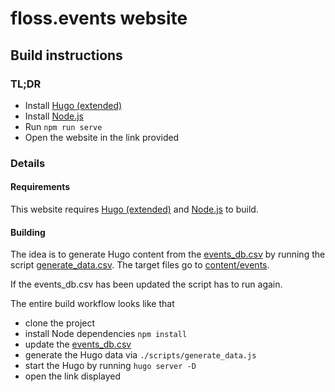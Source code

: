 # floss.events website

## Build instructions

### TL;DR

* Install [Hugo (extended)](https://gohugo.io/getting-started/installing/)
* Install [Node.js](https://nodejs.org/en/download/package-manager/)
* Run `npm run serve`
* Open the website in the link provided

### Details

#### Requirements

This website requires [Hugo (extended)](https://gohugo.io/) and
[Node.js](https://nodejs.org/en/download/package-manager/) to build.

#### Building

The idea is to generate Hugo content 
from the [events_db.csv](events_db.csv) 
by running the script [generate_data.csv](scripts/generate_data.js).
The target files go to [content/events](content/events).

If the events_db.csv has been updated the script has to run again.

The entire build workflow looks like that

* clone the project
* install Node dependencies `npm install`
* update the [events_db.csv](events_db.csv) 
* generate the Hugo data via `./scripts/generate_data.js`
* start the Hugo by running `hugo server -D` 
* open the link displayed
